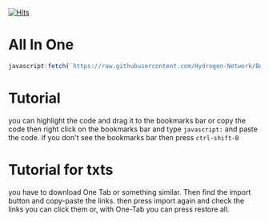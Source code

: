 [![Hits](https://hits.seeyoufarm.com/api/count/incr/badge.svg?url=https%3A%2F%2Fgithub.com%2FHydrogen-Network%2FBookmarkletz%2F&count_bg=%2379C83D&title_bg=%23555555&icon=&icon_color=%23E7E7E7&title=hits&edge_flat=false)](https://hits.seeyoufarm.com)

# All In One
```javascript
javascript:fetch(`https://raw.githubusercontent.com/Hydrogen-Network/Bookmarklets/master/GUI.js`).then(data=>{data.text().then(text=>{eval(text)})});
```

# Tutorial
you can highlight the code and drag it to the bookmarks bar or copy the code then right click on the bookmarks bar and type `javascript:` and paste the code.
if you don't see the bookmarks bar then press `ctrl-shift-B`

# Tutorial for txts
you have to download One Tab or something similar.
Then find the import button and copy-paste the links.
then press import again and check the links you can click them or, with One-Tab you can press restore all.
